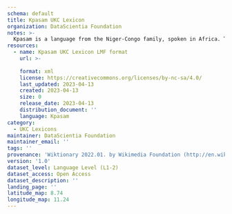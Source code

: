 ```yaml
---
schema: default
title: Kpasam UKC Lexicon
organization: DataScientia Foundation
notes: >-
  Kpasam is a language from the Niger-Congo family, spoken in Africa. The UKC Lexicon of Kpasam is represented as a lexico-semantic network. It consists of words, word senses, synsets, as well as sense-level and synset-level relationships.
resources:
  - name: Kpasam UKC Lexicon LMF format
    url: >-
      
    format: xml
    license: https://creativecommons.org/licenses/by-nc-sa/4.0/
    last_updated: 2023-04-13
    created: 2023-04-13
    size: 0
    release_date: 2023-04-13
    distribution_document: ''
    language: Kpasam
category:
  - UKC Lexicons
maintainer: DataScientia Foundation
maintainer_email: ''
tags: ''
provenance: 'Wiktionary 2022.01. by Wikimedia Foundation (http://en.wiktionary.org); Princeton WordNet 2.1 by Princeton University (https://wordnet.princeton.edu)'
version: '1.0'
dataset_level: Language Level (L1-2)
dataset_access: Open Access
dataset_description: ''
landing_page: ''
latitude_map: 8.74
longitude_map: 11.24
---
```


